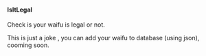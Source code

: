 #### IsItLegal
Check is your waifu is legal or not. 

This is just a joke , you can add your waifu to database (using json), cooming soon.
